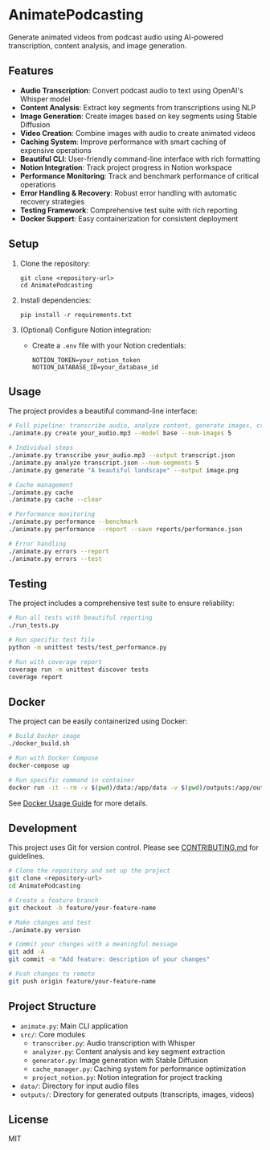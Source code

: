 # AnimatePodcasting

Generate animated videos from podcast audio using AI-powered transcription, content analysis, and image generation.

## Features

- **Audio Transcription**: Convert podcast audio to text using OpenAI's Whisper model
- **Content Analysis**: Extract key segments from transcriptions using NLP
- **Image Generation**: Create images based on key segments using Stable Diffusion
- **Video Creation**: Combine images with audio to create animated videos
- **Caching System**: Improve performance with smart caching of expensive operations
- **Beautiful CLI**: User-friendly command-line interface with rich formatting
- **Notion Integration**: Track project progress in Notion workspace
- **Performance Monitoring**: Track and benchmark performance of critical operations
- **Error Handling & Recovery**: Robust error handling with automatic recovery strategies
- **Testing Framework**: Comprehensive test suite with rich reporting
- **Docker Support**: Easy containerization for consistent deployment

## Setup

1. Clone the repository:
   ```
   git clone <repository-url>
   cd AnimatePodcasting
   ```

2. Install dependencies:
   ```
   pip install -r requirements.txt
   ```

3. (Optional) Configure Notion integration:
   - Create a `.env` file with your Notion credentials:
     ```
     NOTION_TOKEN=your_notion_token
     NOTION_DATABASE_ID=your_database_id
     ```

## Usage

The project provides a beautiful command-line interface:

```bash
# Full pipeline: transcribe audio, analyze content, generate images, create video
./animate.py create your_audio.mp3 --model base --num-images 5

# Individual steps
./animate.py transcribe your_audio.mp3 --output transcript.json
./animate.py analyze transcript.json --num-segments 5
./animate.py generate "A beautiful landscape" --output image.png

# Cache management
./animate.py cache
./animate.py cache --clear

# Performance monitoring
./animate.py performance --benchmark
./animate.py performance --report --save reports/performance.json

# Error handling
./animate.py errors --report
./animate.py errors --test
```

## Testing

The project includes a comprehensive test suite to ensure reliability:

```bash
# Run all tests with beautiful reporting
./run_tests.py

# Run specific test file
python -m unittest tests/test_performance.py

# Run with coverage report
coverage run -m unittest discover tests
coverage report
```

## Docker

The project can be easily containerized using Docker:

```bash
# Build Docker image
./docker_build.sh

# Run with Docker Compose
docker-compose up

# Run specific command in container
docker run -it --rm -v $(pwd)/data:/app/data -v $(pwd)/outputs:/app/outputs animate_podcasting:latest transcribe data/your_audio.mp3
```

See [Docker Usage Guide](docs/docker.md) for more details.

## Development

This project uses Git for version control. Please see [CONTRIBUTING.md](CONTRIBUTING.md) for guidelines.

```bash
# Clone the repository and set up the project
git clone <repository-url>
cd AnimatePodcasting

# Create a feature branch
git checkout -b feature/your-feature-name

# Make changes and test
./animate.py version

# Commit your changes with a meaningful message
git add -A
git commit -m "Add feature: description of your changes"

# Push changes to remote
git push origin feature/your-feature-name
```

## Project Structure

- `animate.py`: Main CLI application
- `src/`: Core modules
  - `transcriber.py`: Audio transcription with Whisper
  - `analyzer.py`: Content analysis and key segment extraction
  - `generator.py`: Image generation with Stable Diffusion
  - `cache_manager.py`: Caching system for performance optimization
  - `project_notion.py`: Notion integration for project tracking
- `data/`: Directory for input audio files
- `outputs/`: Directory for generated outputs (transcripts, images, videos)

## License

MIT
